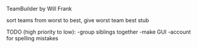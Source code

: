 TeamBuilder by Will Frank

sort teams from worst to best, give worst team best stub

TODO (high priority to low):
-group siblings together
-make GUI
-account for spelling mistakes
